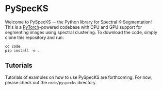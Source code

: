 # PySpecKS

Welcome to PySpecKS -- the Python library for Spectral K-Segmentation!  This is a
[PyTorch](https://pytorch.org/)-powered codebase with CPU and GPU support for segmenting images
using spectral clustering.  To download
the code, simply clone this repository and run:
```
cd code
pip install -e .
```

## Tutorials

Tutorials of examples on how to use PySpecKS are forthcoming.  For now, please check
out the ```code/pyspecks``` directory.
